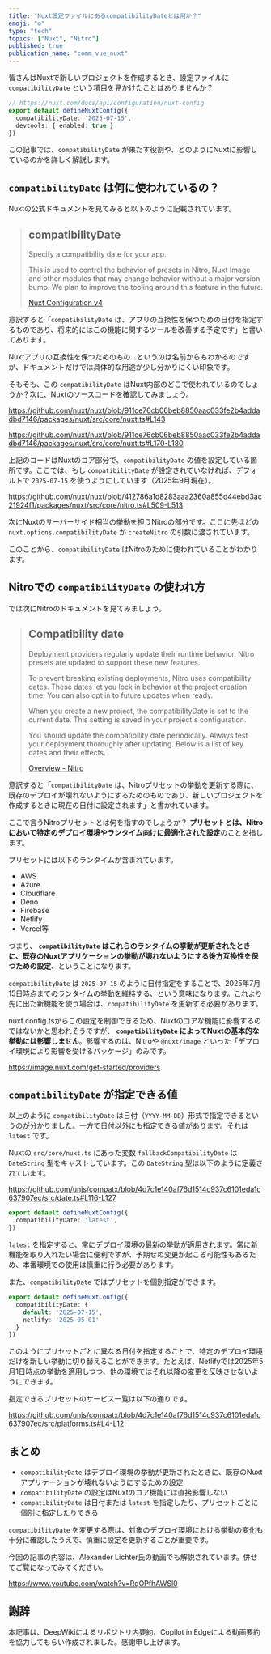 ```yaml
---
title: "Nuxt設定ファイルにあるcompatibilityDateとは何か？"
emoji: "⚙"
type: "tech"
topics: ["Nuxt", "Nitro"]
published: true
publication_name: "comm_vue_nuxt"
---
```


皆さんはNuxtで新しいプロジェクトを作成するとき、設定ファイルに `compatibilityDate` という項目を見かけたことはありませんか？

```ts:nuxt.config.ts
// https://nuxt.com/docs/api/configuration/nuxt-config
export default defineNuxtConfig({
  compatibilityDate: '2025-07-15',
  devtools: { enabled: true }
})
```

この記事では、`compatibilityDate` が果たす役割や、どのようにNuxtに影響しているのかを詳しく解説します。

## `compatibilityDate` は何に使われているの？

Nuxtの公式ドキュメントを見てみると以下のように記載されています。

> ## compatibilityDate
> Specify a compatibility date for your app.
> 
> This is used to control the behavior of presets in Nitro, Nuxt Image and other modules that may change behavior without a major version bump. We plan to improve the tooling around this feature in the future.
> 
> [Nuxt Configuration v4](https://nuxt.com/docs/4.x/api/nuxt-config#compatibilitydate)

意訳すると「`compatibilityDate` は、アプリの互換性を保つための日付を指定するものであり、将来的にはこの機能に関するツールを改善する予定です」と書いてあります。

Nuxtアプリの互換性を保つためのもの…というのは名前からもわかるのですが、ドキュメントだけでは具体的な用途が少し分かりにくい印象です。

そもそも、この `compatibilityDate` はNuxt内部のどこで使われているのでしょうか？次に、Nuxtのソースコードを確認してみましょう。

https://github.com/nuxt/nuxt/blob/911ce76cb06beb8850aac033fe2b4addadbd7146/packages/nuxt/src/core/nuxt.ts#L143

https://github.com/nuxt/nuxt/blob/911ce76cb06beb8850aac033fe2b4addadbd7146/packages/nuxt/src/core/nuxt.ts#L170-L180

上記のコードはNuxtのコア部分で、`compatibilityDate` の値を設定している箇所です。ここでは、もし `compatibilityDate` が設定されていなければ、デフォルトで `2025-07-15` を使うようにしています（2025年9月現在）。

https://github.com/nuxt/nuxt/blob/412786a1d8283aaa2360a855d44ebd3ac21924f1/packages/nuxt/src/core/nitro.ts#L509-L513

次にNuxtのサーバーサイド相当の挙動を担うNitroの部分です。ここに先ほどの `nuxt.options.compatibilityDate` が `createNitro` の引数に渡されています。

このことから、`compatibilityDate` はNitroのために使われていることがわかります。

## Nitroでの `compatibilityDate` の使われ方

では次にNitroのドキュメントを見てみましょう。

> ## Compatibility date
> Deployment providers regularly update their runtime behavior. Nitro presets are updated to support these new features.
> 
> To prevent breaking existing deployments, Nitro uses compatibility dates. These dates let you lock in behavior at the project creation time. You can also opt in to future updates when ready.
> 
> When you create a new project, the compatibilityDate is set to the current date. This setting is saved in your project's configuration.
> 
> You should update the compatibility date periodically. Always test your deployment thoroughly after updating. Below is a list of key dates and their effects.
> 
> [Overview - Nitro](https://nitro.build/deploy#compatibility-date)

意訳すると「`compatibilityDate` は、Nitroプリセットの挙動を更新する際に、既存のデプロイが壊れないようにするためのものであり、新しいプロジェクトを作成するときに現在の日付に設定されます」と書かれています。

ここで言うNitroプリセットとは何を指すのでしょうか？ **プリセットとは、Nitroにおいて特定のデプロイ環境やランタイム向けに最適化された設定**のことを指します。

プリセットには以下のランタイムが含まれています。

- AWS
- Azure
- Cloudflare
- Deno
- Firebase
- Netlify
- Vercel等

つまり、 **`compatibilityDate` はこれらのランタイムの挙動が更新されたときに、既存のNuxtアプリケーションの挙動が壊れないようにする後方互換性を保つための設定**、ということになります。

`compatibilityDate` は `2025-07-15` のように日付指定をすることで、2025年7月15日時点までのランタイムの挙動を維持する、という意味になります。これより先に出た新機能を使う場合は、`compatibilityDate` を更新する必要があります。

nuxt.config.tsからこの設定を制御できるため、Nuxtのコアな機能に影響するのではないかと思われそうですが、 **`compatibilityDate` によってNuxtの基本的な挙動には影響しません**。影響するのは、Nitroや `@nuxt/image` といった「デプロイ環境により影響を受けるパッケージ」のみです。

https://image.nuxt.com/get-started/providers

## `compatibilityDate` が指定できる値

以上のように `compatibilityDate` は日付（`YYYY-MM-DD`）形式で指定できるというのが分かりました。一方で日付以外にも指定できる値があります。それは `latest` です。

Nuxtの `src/core/nuxt.ts` にあった変数 `fallbackCompatibilityDate` は `DateString` 型をキャストしています。この `DateString` 型は以下のように定義されています。

https://github.com/unjs/compatx/blob/4d7c1e140af76d1514c937c6101eda1c637907ec/src/date.ts#L116-L127

```ts:nuxt.config.ts
export default defineNuxtConfig({
  compatibilityDate: 'latest',
})
```

`latest` を指定すると、常にデプロイ環境の最新の挙動が適用されます。常に新機能を取り入れたい場合に便利ですが、予期せぬ変更が起こる可能性もあるため、本番環境での使用は慎重に行う必要があります。

また、`compatibilityDate` ではプリセットを個別指定ができます。

```ts:nuxt.config.ts
export default defineNuxtConfig({
  compatibilityDate: {
    default: '2025-07-15',
    netlify: '2025-05-01'
  }
})
```

このようにプリセットごとに異なる日付を指定することで、特定のデプロイ環境だけを新しい挙動に切り替えることができます。たとえば、Netlifyでは2025年5月1日時点の挙動を適用しつつ、他の環境ではそれ以降の変更を反映させないようにできます。

指定できるプリセットのサービス一覧は以下の通りです。

https://github.com/unjs/compatx/blob/4d7c1e140af76d1514c937c6101eda1c637907ec/src/platforms.ts#L4-L12


## まとめ

- `compatibilityDate` はデプロイ環境の挙動が更新されたときに、既存のNuxtアプリケーションが壊れないようにするための設定
- `compatibilityDate` の設定はNuxtのコア機能には直接影響しない
- `compatibilityDate` は日付または `latest` を指定したり、プリセットごとに個別に指定したりできる

`compatibilityDate` を変更する際は、対象のデプロイ環境における挙動の変化も十分に確認したうえで、慎重に設定を更新することが重要です。

今回の記事の内容は、Alexander Lichter氏の動画でも解説されています。併せてご覧になってみてください。

https://www.youtube.com/watch?v=RqOPfhAWSl0

## 謝辞

本記事は、DeepWikiによるリポジトリ内要約、Copilot in Edgeによる動画要約を協力してもらい作成されました。感謝申し上げます。
